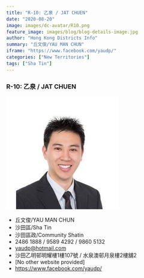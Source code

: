 ```yaml
---
title: "R-10: 乙泉 / JAT CHUEN"
date: "2020-08-20"
image: images/dc-avatar/R10.png
feature_image: images/blog/blog-details-image.jpg
author: "Hong Kong Districts Info"
summary: "丘文俊/YAU MAN CHUN"
iframe: "https://www.facebook.com/yaudp/"
categories: ["New Territories"]
tags: ["Sha Tin"]
---
```


### R-10: 乙泉 / JAT CHUEN  
![](/images/dc-avatar/R10.png)  

 - 丘文俊/YAU MAN CHUN  
 - 沙田區/Sha Tin  
 - 沙田區政/Community Shatin  
 - 2486 1888 / 9589 4292 / 9860 5132  
 - yaudp@hotmail.com  
 - 沙田乙明邨明耀樓1樓107號 / 水泉澳邨月泉樓2樓舖2  
 - [No other website provided]  
 - https://www.facebook.com/yaudp/
